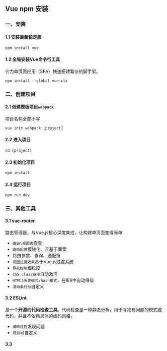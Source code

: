 ## Vue npm 安装
### 一、安装
#### 1.1 安装最新稳定版
`npm install vue` 

#### 1.2 全局安装Vue命令行工具
它为单页面应用（SPA）快速搭建繁杂的脚手架。

`npm install --global vue-cli`

### 二、创建项目
#### 2.1 创建模板项目`webpack`
项目名称全部小写

`vue init webpack [project]`

#### 2.2 进入项目
`cd [project]`

#### 2.3 初始化项目
`npm install`

#### 2.4 运行项目
`npm run dev`

### 三、其他工具
#### 3.1 vue-router
路由管理器，与Vue.js核心深度集成，让构建单页面变得简单

- `路由\视图表`嵌套
- `路由配置`模块化、且基于罪案
- 路由参数、查询、通配符
- `视图过渡效果`基于Vue.js过渡系统
- `导航控制`细粒度
- `CSS class链接`自动激活
- `HTML5历史模式/hash模式`，在IE9中自动降级
- `滚动条行为`自定义
#### 3.2 ESLint
是一个**开源**的**代码检查工具**。代码检查是一种静态分析，用于寻找有问题的模式或代码，并且不依赖具体的编码风格。

- `编码过程`发现问题
- `规则`可自定义

#### 3.3 




